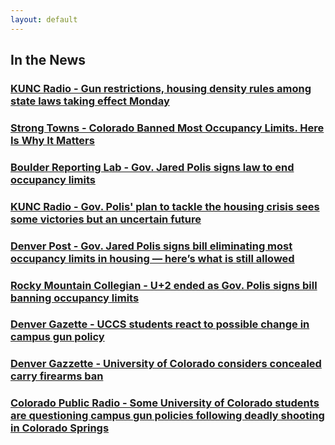 ```yaml
---
layout: default
---
```


## In the News
### [KUNC Radio - Gun restrictions, housing density rules among state laws taking effect Monday](https://www.kunc.org/news/2024-06-30/gun-restrictions-housing-density-rules-among-state-laws-taking-effect-monday)

### [Strong Towns - Colorado Banned Most Occupancy Limits. Here Is Why It Matters](https://www.strongtowns.org/journal/2024/5/23/colorado-banned-most-occupancy-limits-here-is-why-it-matters)

### [Boulder Reporting Lab - Gov. Jared Polis signs law to end occupancy limits](https://boulderreportinglab.org/2024/04/16/gov-jared-polis-signs-law-to-end-occupancy-limits/)

### [KUNC Radio - Gov. Polis' plan to tackle the housing crisis sees some victories but an uncertain future](https://www.kunc.org/news/2024-04-16/gov-polis-plan-to-tackle-the-housing-crisis-sees-some-victories-but-an-uncertain-future)

### [Denver Post - Gov. Jared Polis signs bill eliminating most occupancy limits in housing — here’s what is still allowed](https://www.denverpost.com/2024/04/15/colorado-jared-polis-occupancy-limits-housing/)

### [Rocky Mountain Collegian - U+2 ended as Gov. Polis signs bill banning occupancy limits](https://collegian.com/articles/news/2024/04/category-news-u2-ended-as-gov-polis-signs-bill-banning-occupancy-limits/)

### [Denver Gazette - UCCS students react to possible change in campus gun policy](https://gazette.com/news/education/university-colorado-weapons-policy-concealed-carry-weapons-regents/article_c0baaf86-c102-5ca6-bafa-e77e97852060.html?mode=nowapp)

### [Denver Gazzette - University of Colorado considers concealed carry firearms ban](https://denvergazette.com/news/university-colorado-weapons-policy-concealed-carry-weapons-regents/article_fda02b18-e7d7-11ee-91f8-df7994890714.html)

### [Colorado Public Radio - Some University of Colorado students are questioning campus gun policies following deadly shooting in Colorado Springs](https://www.cpr.org/2024/02/23/uccs-deadly-shooting-gun-policies-in-question/)

